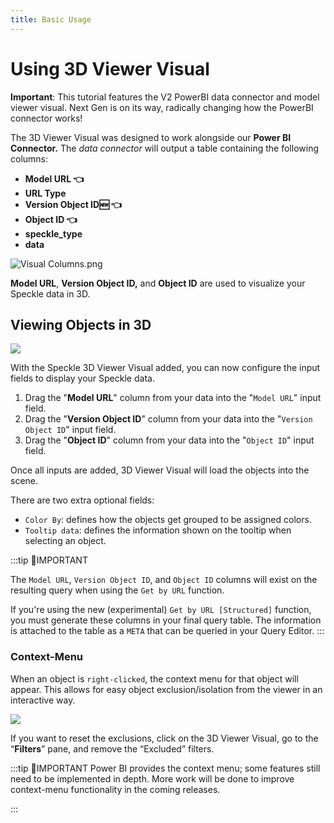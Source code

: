 ```yaml
---
title: Basic Usage
---
```


# Using 3D Viewer Visual

<div class="banner-ribbon">
  <span><b>Important</b>: This tutorial features the V2 PowerBI data connector and model viewer visual.</span>
  <span class="next-gen">Next Gen is on its way, radically changing how the PowerBI connector works!</span>
</div>

The 3D Viewer Visual was designed to work alongside our **Power BI Connector.** The *data connector* will output a table containing the following columns:

- **Model URL 👈**
- **URL Type**
- **Version Object ID🆕 👈**
- **Object ID 👈**
- **speckle_type**
- **data**

![Visual Columns.png](./img-powerbi-visual/9-visual-columns.png)

**Model URL**, **Version Object ID,** and **Object ID** are used to visualize your Speckle data in 3D.

## Viewing Objects in 3D

<img class="rounded-dropshadow" src="./img-powerbi-visual/10-viewing-objects-in-3d.gif">

With the Speckle 3D Viewer Visual added, you can now configure the input fields to display your Speckle data.

1. Drag the "**Model URL**" column from your data into the "`Model URL`" input field.
2. Drag the "**Version Object ID**" column from your data into the "`Version Object ID`" input field.
3. Drag the "**Object ID**" column from your data into the "`Object ID`" input field.

Once all inputs are added, 3D Viewer Visual will load the objects into the scene.

There are two extra optional fields:

- `Color By`: defines how the objects get grouped to be assigned colors.
- `Tooltip data`: defines the information shown on the tooltip when selecting an object.

:::tip 📌IMPORTANT

The `Model URL`, `Version Object ID`, and `Object ID` columns will exist on the resulting query when using the `Get by URL` function.

If you're using the new (experimental) `Get by URL [Structured]` function, you must generate these columns in your final query table. The information is attached to the table as a `META` that can be queried in your Query Editor.
:::

### Context-Menu

When an object is `right-clicked`, the context menu for that object will appear. This allows for easy object exclusion/isolation from the viewer in an interactive way.

<img class="rounded-dropshadow" src="./img-powerbi-visual/15-context-menu.gif">

If you want to reset the exclusions, click on the 3D Viewer Visual, go to the “**Filters**” pane, and remove the “Excluded” filters.

:::tip 📌IMPORTANT
Power BI provides the context menu; some features still need to be implemented in depth. More work will be done to improve context-menu functionality in the coming releases.

:::
